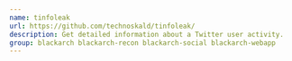 ```yaml
---
name: tinfoleak
url: https://github.com/technoskald/tinfoleak/
description: Get detailed information about a Twitter user activity.
group: blackarch blackarch-recon blackarch-social blackarch-webapp
---
```

